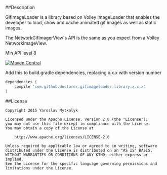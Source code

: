 ##Description

GifImageLoader is a library based on Volley ImageLoader that enables the developer to load, show and cache animated gif images as well as static images.

The NetworkGifImagerView's API is the same as you expect from a Volley NetworkImageView.

Min API level 8


[![Maven Central](https://maven-badges.herokuapp.com/maven-central/com.github.doctoror.gifimageloader/library/badge.png?style=flat)](https://maven-badges.herokuapp.com/maven-central/com.github.doctoror.gifimageloader/library)

Add this to build.gradle dependencies, replacing x.x.x with version number

```groovy
dependencies {
    compile 'com.github.doctoror.gifimageloader:library:x.x.x'
}
```

##License

```
Copyright 2015 Yaroslav Mytkalyk

Licensed under the Apache License, Version 2.0 (the "License");
you may not use this file except in compliance with the License.
You may obtain a copy of the License at

    http://www.apache.org/licenses/LICENSE-2.0

Unless required by applicable law or agreed to in writing, software
distributed under the License is distributed on an "AS IS" BASIS,
WITHOUT WARRANTIES OR CONDITIONS OF ANY KIND, either express or implied.
See the License for the specific language governing permissions and
limitations under the License.

```
